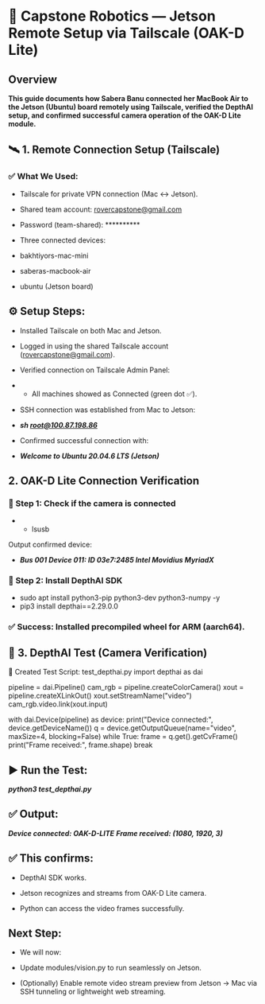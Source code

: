 # 🧠 Capstone Robotics — Jetson Remote Setup via Tailscale (OAK-D Lite)
## Overview

**This guide documents how Sabera Banu connected her MacBook Air to the Jetson (Ubuntu) board remotely using Tailscale, verified the DepthAI setup, and confirmed successful camera operation of the OAK-D Lite module.**

## 🛰️ 1. Remote Connection Setup (Tailscale)
### ✅ What We Used:

- Tailscale for private VPN connection (Mac ↔ Jetson).

- Shared team account: rovercapstone@gmail.com

- Password (team-shared): **********

- Three connected devices:

- bakhtiyors-mac-mini

- saberas-macbook-air

- ubuntu (Jetson board)





## ⚙️ Setup Steps:

- Installed Tailscale on both Mac and Jetson.

- Logged in using the shared Tailscale account (rovercapstone@gmail.com).

- Verified connection on Tailscale Admin Panel:

- - All machines showed as Connected (green dot ✅).

- SSH connection was established from Mac to Jetson:

- ***sh root@100.87.198.86***


- Confirmed successful connection with:

- ***Welcome to Ubuntu 20.04.6 LTS (Jetson)***




## 2. OAK-D Lite Connection Verification
### 🧩 Step 1: Check if the camera is connected
- - lsusb


Output confirmed device:

-  ***Bus 001 Device 011: ID 03e7:2485 Intel Movidius MyriadX***

### 🧩 Step 2: Install DepthAI SDK
- sudo apt install python3-pip python3-dev python3-numpy -y
- pip3 install depthai==2.29.0.0


### ✅ Success: Installed precompiled wheel for ARM (aarch64).




## 🧠 3. DepthAI Test (Camera Verification)
🔧 Created Test Script: test_depthai.py
import depthai as dai

pipeline = dai.Pipeline()
cam_rgb = pipeline.createColorCamera()
xout = pipeline.createXLinkOut()
xout.setStreamName("video")
cam_rgb.video.link(xout.input)

with dai.Device(pipeline) as device:
    print("Device connected:", device.getDeviceName())
    q = device.getOutputQueue(name="video", maxSize=4, blocking=False)
    while True:
        frame = q.get().getCvFrame()
        print("Frame received:", frame.shape)
        break

## ▶️ Run the Test:
***python3 test_depthai.py***

## ✅ Output:
***Device connected: OAK-D-LITE***
***Frame received: (1080, 1920, 3)***


## ✅ This confirms:

- DepthAI SDK works.

- Jetson recognizes and streams from OAK-D Lite camera.

- Python can access the video frames successfully.


## Next Step:

- We will now:

- Update modules/vision.py to run seamlessly on Jetson.

- (Optionally) Enable remote video stream preview from Jetson → Mac via SSH tunneling or lightweight web streaming.